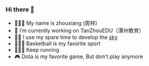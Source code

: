 ### Hi there 👋

- 🙋🏻‍♂️ My name is zhouxiang (周祥)
- 🔭 I’m currently working on TanZhouEDU（潭州教育）
- 👨‍💻 I use my spare time to develop the [sky](https://github.com/znlbwo/sky)
- ⛹🏻‍♂️ Basketball is my favorite sport
- 🏃🏻‍♂️ Keep running
- 🎮 Dota is my favorite game, But don't play anymore

<!-- ### 个人思维

- 阅读、思考、输出、讨论、迭代
- 技术用来解决问题才有价值 -->

<!--
**znlbwo/znlbwo** is a ✨ _special_ ✨ repository because its `README.md` (this file) appears on your GitHub profile.

Here are some ideas to get you started:

- 🔭 I’m currently working on ...
- 🌱 I’m currently learning ...
- 👯 I’m looking to collaborate on ...
- 🤔 I’m looking for help with ...
- 💬 Ask me about ...
- 📫 How to reach me: ...
- 😄 Pronouns: ...
- ⚡ Fun fact: ...
-->
